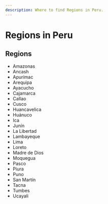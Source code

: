 ```yaml
---
description: Where to find Regions in Peru.
---
```


# Regions in Peru

## Regions

* Amazonas
* Ancash
* Apurímac
* Arequipa
* Ayacucho
* Cajamarca
* Callao
* Cusco
* Huancavelica
* Huánuco
* Ica
* Junín
* La Libertad
* Lambayeque
* Lima
* Loreto
* Madre de Dios
* Moquegua
* Pasco
* Piura
* Puno
* San Martín
* Tacna
* Tumbes
* Ucayali
